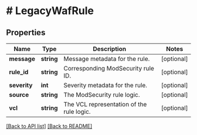 # # LegacyWafRule

## Properties

Name | Type | Description | Notes
------------ | ------------- | ------------- | -------------
**message** | **string** | Message metadata for the rule. | [optional] 
**rule_id** | **string** | Corresponding ModSecurity rule ID. | [optional] 
**severity** | **int** | Severity metadata for the rule. | [optional] 
**source** | **string** | The ModSecurity rule logic. | [optional] 
**vcl** | **string** | The VCL representation of the rule logic. | [optional] 


[[Back to API list]](../../README.md#endpoints) [[Back to README]](../../README.md)
